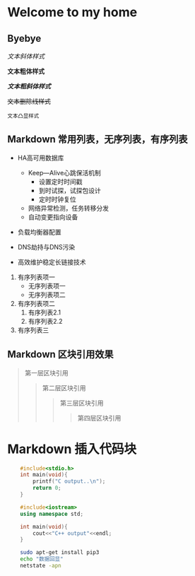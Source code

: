 # Welcome to my home

## Byebye




*文本斜体样式*</br>

**文本粗体样式**</br>

***文本粗斜体样式***</br>


~~文本删除线样式~~</br>


`文本凸显样式`</br>



## Markdown 常用列表，无序列表，有序列表

* HA高可用数据库
	* Keep—Alive心跳保活机制
		* 设置定时时间戳
		* 到时试探，试探包设计
		* 定时时钟复位
	* 网络异常检测，任务转移分发
	* 自动变更指向设备
	
* 负载均衡器配置

* DNS劫持与DNS污染

* 高效维护稳定长链接技术

1. 有序列表项一
	* 无序列表项一
	* 无序列表项二
2. 有序列表项二
	1. 有序列表2.1
	2. 有序列表2.2
3. 有序列表三

## Markdown 区块引用效果

> 第一层区块引用
>> 第二层区块引用
>>> 第三层区块引用
>>>> 第四层区块引用


# Markdown 插入代码块

```C
	#include<stdio.h>
	int main(void){
		printf("C output..\n");
		return 0;
	}

```
```cpp
	#include<iostream>
	using namespace std;

	int main(void){
		cout<<"C++ output"<<endl;
	}
```

```bash
	sudo apt-get install pip3
	echo "数据回显"
	netstate -apn
```










